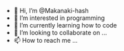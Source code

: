 - 👋 Hi, I’m @Makanaki-hash
- 👀 I’m interested in programming
- 🌱 I’m currently learning how to code
- 💞️ I’m looking to collaborate on ...
- 📫 How to reach me ...

<!---
Makanaki-hash/Makanaki-hash is a ✨ special ✨ repository because its `README.md` (this file) appears on your GitHub profile.
You can click the Preview link to take a look at your changes.
--->
